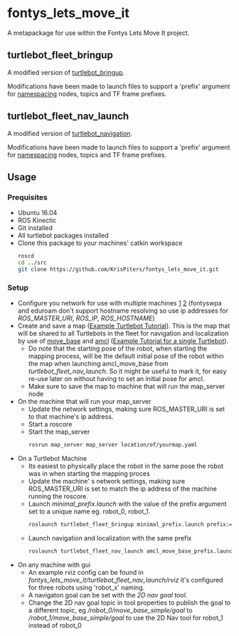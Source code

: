 # fontys_lets_move_it

A metapackage for use within the Fontys Lets Move It project.

## turtlebot_fleet_bringup

A modified version of [turtlebot_bringup](http://wiki.ros.org/turtlebot_bringup).

Modifications have been made to launch files to support a 'prefix' argument for [namespacing](http://wiki.ros.org/Names) nodes, topics and TF frame prefixes.


## turtlebot_fleet_nav_launch

A modified version of [turtlebot_navigation](http://wiki.ros.org/turtlebot_navigation).

Modifications have been made to launch files to support a 'prefix' argument for [namespacing](http://wiki.ros.org/Names) nodes, topics and TF frame prefixes.


## Usage

### Prequisites
- Ubuntu 16.04
- ROS Kinectic
- Git installed
- All turtlebot packages installed
- Clone this package to your machines' catkin workspace
  ```bash
  roscd
  cd ../src
  git clone https://github.com/KrisPiters/fontys_lets_move_it.git
  ```

### Setup
- Configure you network for use with multiple machines [1](http://wiki.ros.org/ROS/NetworkSetup) [2](http://wiki.ros.org/ROS/Tutorials/MultipleMachines) (fontyswpa and eduroam don't support hostname resolving so use ip addresses for *ROS_MASTER_URI*, *ROS_IP*, *ROS_HOSTNAME*)
- Create and save a map ([Example Turtlebot Tutorial](http://wiki.ros.org/turtlebot_navigation/Tutorials/indigo/Build%20a%20map%20with%20SLAM)). This is the map that will be shared to all Turtlebots in the fleet for navigation and localization by use of [move_base](http://wiki.ros.org/move_base) and [amcl](http://wiki.ros.org/amcl) ([Example Tutorial for a single Turtlebot](http://wiki.ros.org/turtlebot_navigation/Tutorials/indigo/Autonomously%20navigate%20in%20a%20known%20map)).
  - Do note that the starting pose of the robot, when starting the mapping process, will be the default initial pose of the robot within the map when launching amcl_move_base from *turtlebot_fleet_nav_launch*. So it might be useful to mark it, for easy re-use later on without having to set an initial pose for amcl.
  - Make sure to save the map to machine that will run the map_server node
- On the machine that will run your map_server
  - Update the network settings, making sure ROS_MASTER_URI is set to that machine's ip address.
  - Start a roscore
  - Start the map_server
    ```bash
    rosrun map_server map_server location/of/yourmap.yaml
    ```
- On a Turtlebot Machine
  - Its easiest to physically place the robot in the same pose the robot was in when starting the mapping proces
  - Update the machine' s network settings, making sure ROS_MASTER_URI is set to match the ip address of the machine running the roscore.
  - Launch *minimal_prefix.launch* with the value of the prefix argument set to a unique name eg. robot_0, robot_1.
    ```bash
    roslaunch turtlebot_fleet_bringup minimal_prefix.launch prefix:=robot_0
    ```
  - Launch navigation and localization with the same prefix
    ```bash
    roslaunch turtlebot_fleet_nav_launch amcl_move_base_prefix.launch prefix:=robot_0
    ```
- On any machine with gui
  - An example rviz config can be found in *fontys_lets_move_it/turtlebot_fleet_nav_launch/rviz* it's configured for three robots using 'robot_x' naming.
  - A navigaton goal can be set with the *2D nav goal tool*.
  - Change the 2D nav goal topic in tool properties to publish the goal to a different topic, eg */robot_0/move_base_simple/goal* to */robot_1/move_base_simple/goal* to use the 2D Nav tool for robot_1 instead of robot_0
  


  
 
